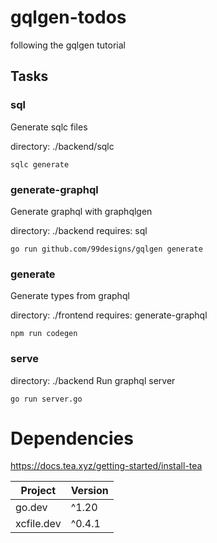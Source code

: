 # gqlgen-todos

following the gqlgen tutorial


## Tasks
### sql

Generate sqlc files


directory: ./backend/sqlc
```
sqlc generate
```

### generate-graphql

Generate graphql with graphqlgen

directory: ./backend
requires: sql
```
go run github.com/99designs/gqlgen generate
```

### generate

Generate types from graphql

directory: ./frontend
requires: generate-graphql
```
npm run codegen
```

### serve

directory: ./backend
Run graphql server

```
go run server.go
```


# Dependencies
https://docs.tea.xyz/getting-started/install-tea

| Project    | Version |
| ---------- | ------- |
| go.dev     | ^1.20   |
| xcfile.dev | ^0.4.1  |
